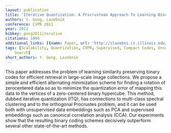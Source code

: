 ```yaml
---
layout: publication
title: 'Iterative Quantization: A Procrustean Approach To Learning Binary Codes'
authors: Y. Gong, Lazebnik
conference: CVPR 2011
year: 2011
bibkey: gong2011iterative
citations: 1094
additional_links: [{name: Paper, url: 'http://slazebni.cs.illinois.edu/publications/cvpr11_small_code.pdf'}]
tags: [Scalability, Quantization, CVPR, Supervised, Compact Codes, Unsupervised, Similarity
    Search]
short_authors: Y. Gong, Lazebnik
---
```

This paper addresses the problem of learning similarity preserving binary codes for efficient retrieval in large-scale image collections. We propose a simple and efficient alternating minimization scheme for finding a rotation of zerocentered data so as to minimize the quantization error of
mapping this data to the vertices of a zero-centered binary
hypercube. This method, dubbed iterative quantization
(ITQ), has connections to multi-class spectral clustering
and to the orthogonal Procrustes problem, and it can be
used both with unsupervised data embeddings such as PCA
and supervised embeddings such as canonical correlation
analysis (CCA). Our experiments show that the resulting
binary coding schemes decisively outperform several other
state-of-the-art methods.
